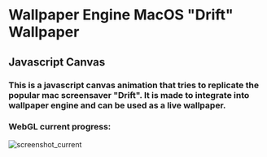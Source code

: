 # Wallpaper Engine MacOS "Drift" Wallpaper

## Javascript Canvas

### This is a javascript canvas animation that tries to replicate the popular mac screensaver "Drift". It is made to integrate into wallpaper engine and can be used as a live wallpaper.

### WebGL current progress:

![screenshot_current](https://github.com/user-attachments/assets/5d3cfe81-7fb2-4e41-a20d-26883061bcb4)

